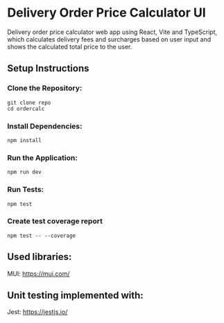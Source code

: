 # Delivery Order Price Calculator UI

Delivery order price calculator web app using React, Vite and TypeScript, which calculates delivery fees and surcharges based on user input and shows the calculated total price to the user.

## Setup Instructions

### Clone the Repository:
```
git clone repo
cd ordercalc
```

### Install Dependencies:
```
npm install
```

### Run the Application:
```
npm run dev
```

### Run Tests:
```
npm test
```

### Create test coverage report
```
npm test -- --coverage
```

## Used libraries:
MUI: https://mui.com/

## Unit testing implemented with:
Jest: https://jestjs.io/
